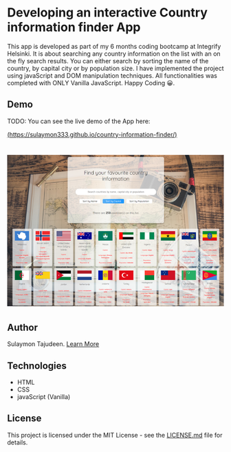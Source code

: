 # Developing an interactive Country information finder App

This app is developed as part of my 6 months coding bootcamp at Integrify Helsinki. It is about searching any country information on the list with an on the fly search results. You can either search by sorting the name of the country, by capital city or by population size. I have implemented the project using javaScript and DOM manipulation techniques. All functionalities was completed with ONLY Vanilla JavaScript. Happy Coding 😀.

## Demo

TODO:
You can see the live demo of the App here:

[(https://sulaymon333.github.io/country-information-finder/)](https://sulaymon333.github.io/country-information-finder/)

# <p align="center"><img src="img/demo.png"/></p>

## Author

Sulaymon Tajudeen. [Learn More](https://sulaymontajudeen.com/)

## Technologies

- HTML
- CSS
- javaScript (Vanilla)

## License

This project is licensed under the MIT License - see the [LICENSE.md](./LICENSE.md) file for details.
